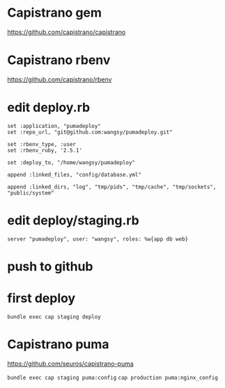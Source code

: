# Capistrano gem

https://github.com/capistrano/capistrano

# Capistrano rbenv

https://github.com/capistrano/rbenv

# edit deploy.rb

```
set :application, "pumadeploy"
set :repo_url, "git@github.com:wangsy/pumadeploy.git"

set :rbenv_type, :user
set :rbenv_ruby, '2.5.1'

set :deploy_to, "/home/wangsy/pumadeploy"

append :linked_files, "config/database.yml"

append :linked_dirs, "log", "tmp/pids", "tmp/cache", "tmp/sockets", "public/system"

```

# edit deploy/staging.rb

```
server "pumadeploy", user: "wangsy", roles: %w{app db web}
```

# push to github

# first deploy

`bundle exec cap staging deploy`

# Capistrano puma

https://github.com/seuros/capistrano-puma

`bundle exec cap staging puma:config`
`cap production puma:nginx_config
`
